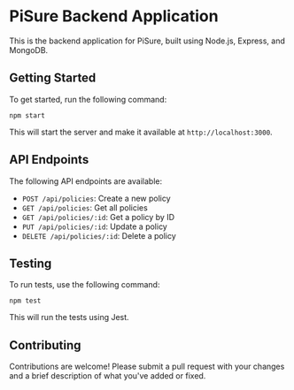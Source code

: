 # PiSure Backend Application

This is the backend application for PiSure, built using Node.js, Express, and MongoDB.

## Getting Started

To get started, run the following command:

`npm start`

This will start the server and make it available at `http://localhost:3000`.

## API Endpoints

The following API endpoints are available:

* `POST /api/policies`: Create a new policy
* `GET /api/policies`: Get all policies
* `GET /api/policies/:id`: Get a policy by ID
* `PUT /api/policies/:id`: Update a policy
* `DELETE /api/policies/:id`: Delete a policy

## Testing

To run tests, use the following command:

`npm test`

This will run the tests using Jest.

## Contributing

Contributions are welcome! Please submit a pull request with your changes and a brief description of what you've added or fixed.
